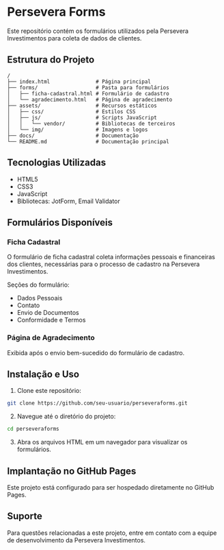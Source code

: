 # Persevera Forms

Este repositório contém os formulários utilizados pela Persevera Investimentos para coleta de dados de clientes.

## Estrutura do Projeto

```
/
├── index.html               # Página principal
├── forms/                   # Pasta para formulários
│   ├── ficha-cadastral.html # Formulário de cadastro
│   └── agradecimento.html   # Página de agradecimento
├── assets/                  # Recursos estáticos
│   ├── css/                 # Estilos CSS
│   ├── js/                  # Scripts JavaScript
│   │   └── vendor/          # Bibliotecas de terceiros
│   └── img/                 # Imagens e logos
├── docs/                    # Documentação
└── README.md                # Documentação principal
```

## Tecnologias Utilizadas

- HTML5
- CSS3
- JavaScript
- Bibliotecas: JotForm, Email Validator

## Formulários Disponíveis

### Ficha Cadastral

O formulário de ficha cadastral coleta informações pessoais e financeiras dos clientes, necessárias para o processo de cadastro na Persevera Investimentos.

Seções do formulário:
- Dados Pessoais
- Contato
- Envio de Documentos
- Conformidade e Termos

### Página de Agradecimento

Exibida após o envio bem-sucedido do formulário de cadastro.

## Instalação e Uso

1. Clone este repositório:
```bash
git clone https://github.com/seu-usuario/perseveraforms.git
```

2. Navegue até o diretório do projeto:
```bash
cd perseveraforms
```

3. Abra os arquivos HTML em um navegador para visualizar os formulários.

## Implantação no GitHub Pages

Este projeto está configurado para ser hospedado diretamente no GitHub Pages.

## Suporte

Para questões relacionadas a este projeto, entre em contato com a equipe de desenvolvimento da Persevera Investimentos. 